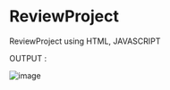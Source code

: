 # ReviewProject
ReviewProject using HTML, JAVASCRIPT

OUTPUT :


![image](https://github.com/user-attachments/assets/5fbbc4c5-71eb-4113-8895-dbe3114d6778)
